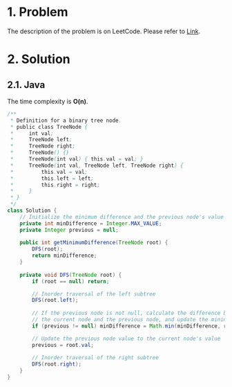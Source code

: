 # 1. Problem

The description of the problem is on LeetCode. Please refer to [Link](https://leetcode.com/problems/minimum-absolute-difference-in-bst/).

# 2. Solution

## 2.1. Java

The time complexity is **O(n)**.

```java
/**
 * Definition for a binary tree node.
 * public class TreeNode {
 *     int val;
 *     TreeNode left;
 *     TreeNode right;
 *     TreeNode() {}
 *     TreeNode(int val) { this.val = val; }
 *     TreeNode(int val, TreeNode left, TreeNode right) {
 *         this.val = val;
 *         this.left = left;
 *         this.right = right;
 *     }
 * }
 */
class Solution {
    // Initialize the minimum difference and the previous node's value
    private int minDifference = Integer.MAX_VALUE;
    private Integer previous = null;
    
    public int getMinimumDifference(TreeNode root) {
        DFS(root);
        return minDifference;
    }
    
    private void DFS(TreeNode root) {     
        if (root == null) return;

        // Inorder traversal of the left subtree
        DFS(root.left);
        
        // If the previous node is not null, calculate the difference between 
        // the current node and the previous node, and update the minimum difference
        if (previous != null) minDifference = Math.min(minDifference, root.val - previous);

        // Update the previous node value to the current node's value
        previous = root.val;
        
        // Inorder traversal of the right subtree
        DFS(root.right);
    }
}
```
